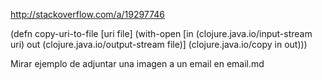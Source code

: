 http://stackoverflow.com/a/19297746

(defn copy-uri-to-file [uri file]
  (with-open [in (clojure.java.io/input-stream uri)
              out (clojure.java.io/output-stream file)]
    (clojure.java.io/copy in out)))

Mirar ejemplo de adjuntar una imagen a un email en email.md

